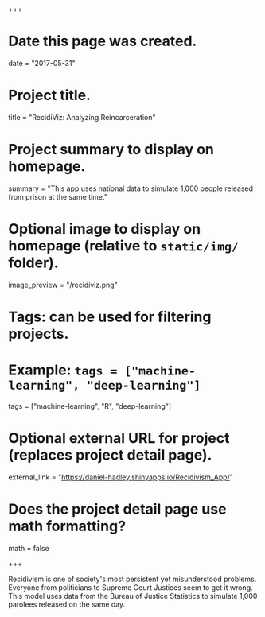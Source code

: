 +++
# Date this page was created.
date = "2017-05-31"

# Project title.
title = "RecidiViz: Analyzing Reincarceration"

# Project summary to display on homepage.
summary = "This app uses national data to simulate 1,000 people released from prison at the same time."

# Optional image to display on homepage (relative to `static/img/` folder).
image_preview = "/recidiviz.png"

# Tags: can be used for filtering projects.
# Example: `tags = ["machine-learning", "deep-learning"]`
tags = ["machine-learning", "R", "deep-learning"]

# Optional external URL for project (replaces project detail page).
external_link = "https://daniel-hadley.shinyapps.io/Recidivism_App/"

# Does the project detail page use math formatting?
math = false

+++

Recidivism is one of society's most persistent yet misunderstood problems. Everyone from politicians to Supreme Court Justices seem to get it wrong. This model uses data from the Bureau of Justice Statistics to simulate 1,000 parolees released on the same day.